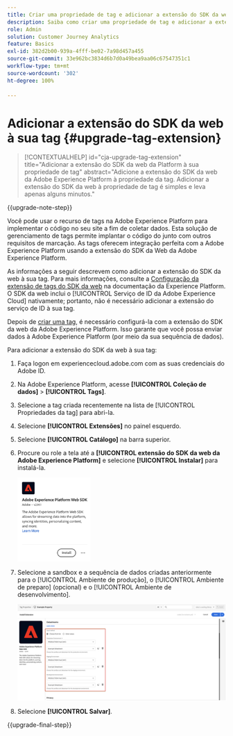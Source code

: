 ```yaml
---
title: Criar uma propriedade de tag e adicionar a extensão do SDK da web
description: Saiba como criar uma propriedade de tag e adicionar a extensão do SDK da web
role: Admin
solution: Customer Journey Analytics
feature: Basics
exl-id: 382d2b00-939a-4fff-be02-7a98d457a455
source-git-commit: 33e962bc3834d6b7d0a49bea9aa06c67547351c1
workflow-type: tm+mt
source-wordcount: '302'
ht-degree: 100%

---
```


# Adicionar a extensão do SDK da web à sua tag {#upgrade-tag-extension}

<!-- markdownlint-disable MD034 -->

>[!CONTEXTUALHELP]
>id="cja-upgrade-tag-extension"
>title="Adicionar a extensão do SDK da web da Platform à sua propriedade de tag"
>abstract="Adicione a extensão do SDK da web da Adobe Experience Platform à propriedade da tag. Adicionar a extensão do SDK da web à propriedade de tag é simples e leva apenas alguns minutos."

<!-- markdownlint-enable MD034 -->

{{upgrade-note-step}}

Você pode usar o recurso de tags na Adobe Experience Platform para implementar o código no seu site a fim de coletar dados. Esta solução de gerenciamento de tags permite implantar o código do junto com outros requisitos de marcação. As tags oferecem integração perfeita com a Adobe Experience Platform usando a extensão do SDK da Web da Adobe Experience Platform.

As informações a seguir descrevem como adicionar a extensão do SDK da web à sua tag. Para mais informações, consulte a [Configuração da extensão de tags do SDK da web](https://experienceleague.adobe.com/pt-br/docs/experience-platform/tags/extensions/client/web-sdk/web-sdk-extension-configuration) na documentação da Experience Platform. O SDK da web inclui o [!UICONTROL Serviço de ID da Adobe Experience Cloud] nativamente; portanto, não é necessário adicionar a extensão do serviço de ID à sua tag.

Depois de [criar uma tag](/help/getting-started/cja-upgrade/cja-upgrade-tag-property.md), é necessário configurá-la com a extensão do SDK da web da Adobe Experience Platform. Isso garante que você possa enviar dados à Adobe Experience Platform (por meio da sua sequência de dados).

Para adicionar a extensão do SDK da web à sua tag:

1. Faça logon em experiencecloud.adobe.com com as suas credenciais do Adobe ID.

1. Na Adobe Experience Platform, acesse **[!UICONTROL Coleção de dados]** > **[!UICONTROL Tags]**.

1. Selecione a tag criada recentemente na lista de [!UICONTROL Propriedades da tag] para abri-la.

1. Selecione **[!UICONTROL Extensões]** no painel esquerdo.

1. Selecione **[!UICONTROL Catálogo]** na barra superior.

1. Procure ou role a tela até a **[!UICONTROL extensão do SDK da web da Adobe Experience Platform]** e selecione **[!UICONTROL Instalar]** para instalá-la.

   <img src="assets/aepwebsdk-extension.png" width="35%"/>

1. Selecione a sandbox e a sequência de dados criadas anteriormente para o [!UICONTROL Ambiente de produção], o [!UICONTROL Ambiente de preparo] (opcional) e o [!UICONTROL Ambiente de desenvolvimento].

   ![Configuração da extensão do SDK da Web da AEP](assets/aepwebsk-extension-datastreams.png)

1. Selecione **[!UICONTROL Salvar]**.

{{upgrade-final-step}}
